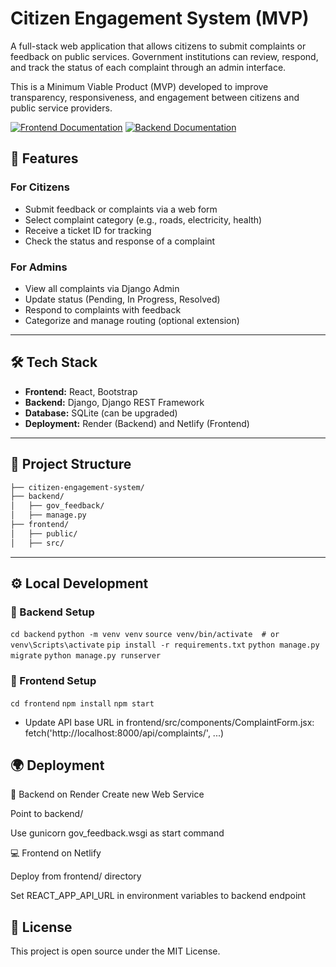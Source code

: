 # Citizen Engagement System (MVP)

A full-stack web application that allows citizens to submit complaints or feedback on public services. Government institutions can review, respond, and track the status of each complaint through an admin interface.

This is a Minimum Viable Product (MVP) developed to improve transparency, responsiveness, and engagement between citizens and public service providers.

[![Frontend Documentation](https://img.shields.io/badge/Design-Documentation-blue)](/design/DESIGN_DOC.md) [![Backend Documentation](https://img.shields.io/badge/Client-Documentation-blue)](src/client/README.md)



## 🚀 Features

### For Citizens
- Submit feedback or complaints via a web form
- Select complaint category (e.g., roads, electricity, health)
- Receive a ticket ID for tracking
- Check the status and response of a complaint

### For Admins
- View all complaints via Django Admin
- Update status (Pending, In Progress, Resolved)
- Respond to complaints with feedback
- Categorize and manage routing (optional extension)

---

## 🛠 Tech Stack

- **Frontend:** React, Bootstrap
- **Backend:** Django, Django REST Framework
- **Database:** SQLite (can be upgraded)
- **Deployment:** Render (Backend) and Netlify (Frontend)

---
## 📁 Project Structure

```bash
├── citizen-engagement-system/
├── backend/
│   ├── gov_feedback/
│   ├── manage.py
├── frontend/
│   ├── public/
│   ├── src/
```

---

## ⚙️ Local Development

### 🔧 Backend Setup

`cd backend`
`python -m venv venv`
`source venv/bin/activate  # or venv\Scripts\activate`
`pip install -r requirements.txt`
`python manage.py migrate`
`python manage.py runserver`

### 🔧 Frontend Setup
`cd frontend`
`npm install`
`npm start`

- Update API base URL in frontend/src/components/ComplaintForm.jsx:
fetch('http://localhost:8000/api/complaints/', ...)

## 🌍 Deployment
🧩 Backend on Render
Create new Web Service

Point to backend/

Use gunicorn gov_feedback.wsgi as start command

💻 Frontend on Netlify

Deploy from frontend/ directory

Set REACT_APP_API_URL in environment variables to backend endpoint

## 📄 License
This project is open source under the MIT License.







